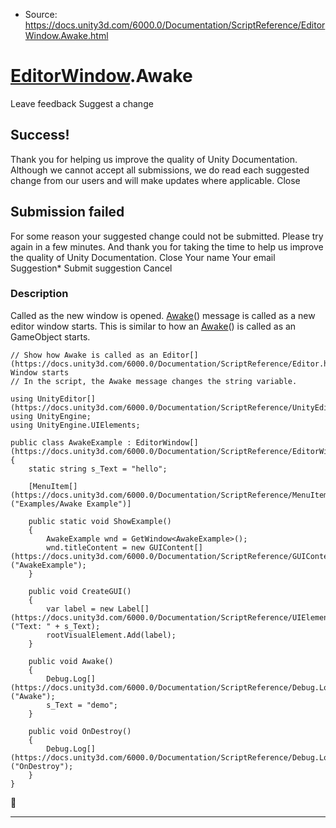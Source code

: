 * Source: https://docs.unity3d.com/6000.0/Documentation/ScriptReference/EditorWindow.Awake.html

#  [EditorWindow](https://docs.unity3d.com/6000.0/Documentation/ScriptReference/EditorWindow.html).Awake
Leave feedback
Suggest a change
## Success!
Thank you for helping us improve the quality of Unity Documentation. Although we cannot accept all submissions, we do read each suggested change from our users and will make updates where applicable.
Close
## Submission failed
For some reason your suggested change could not be submitted. Please <a>try again</a> in a few minutes. And thank you for taking the time to help us improve the quality of Unity Documentation.
Close
Your name Your email Suggestion* Submit suggestion
Cancel
### Description
Called as the new window is opened.
[Awake](https://docs.unity3d.com/6000.0/Documentation/ScriptReference/EditorWindow.Awake.html)() message is called as a new editor window starts. This is similar to how an [Awake](https://docs.unity3d.com/6000.0/Documentation/ScriptReference/EditorWindow.Awake.html)() is called as an GameObject starts. 
```
// Show how Awake is called as an Editor[](https://docs.unity3d.com/6000.0/Documentation/ScriptReference/Editor.html) Window starts
// In the script, the Awake message changes the string variable.

using UnityEditor[](https://docs.unity3d.com/6000.0/Documentation/ScriptReference/UnityEditor.html);
using UnityEngine;
using UnityEngine.UIElements;

public class AwakeExample : EditorWindow[](https://docs.unity3d.com/6000.0/Documentation/ScriptReference/EditorWindow.html)
{
    static string s_Text = "hello";

    [MenuItem[](https://docs.unity3d.com/6000.0/Documentation/ScriptReference/MenuItem.html)("Examples/Awake Example")]

    public static void ShowExample()
    {
        AwakeExample wnd = GetWindow<AwakeExample>();
        wnd.titleContent = new GUIContent[](https://docs.unity3d.com/6000.0/Documentation/ScriptReference/GUIContent.html)("AwakeExample");
    }

    public void CreateGUI()
    {
        var label = new Label[](https://docs.unity3d.com/6000.0/Documentation/ScriptReference/UIElements.Label.html)("Text: " + s_Text);
        rootVisualElement.Add(label);
    }

    public void Awake()
    {
        Debug.Log[](https://docs.unity3d.com/6000.0/Documentation/ScriptReference/Debug.Log.html)("Awake");
        s_Text = "demo";
    }

    public void OnDestroy()
    {
        Debug.Log[](https://docs.unity3d.com/6000.0/Documentation/ScriptReference/Debug.Log.html)("OnDestroy");
    }
}

```

* * *
